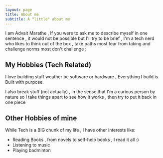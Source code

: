 ```yaml
---
layout: page
title: About me
subtitle: A "little" about me
---
```


I am Advait Marathe , If you were to ask me to describe myself in one sentence , it would not be possible but I'll try to be brief , 
I'm a tech nerd who likes to think out of the box , take paths most fear from taking and challenge norms most don't challenge :


## My Hobbies (Tech Related)

I love building stuff weather be software or hardware , Everything I build is Built with purpose.

I also break stuff (not actually) , in the sense that I'm a curious person by nature so 
I take things apart to see how it works , then try to put it back in one piece


## Other Hobbies of mine

While Tech is a BIG chunk of my life ,  I have other interests like:
  
  - Reading Books , from novels to self-help books , I read it all :) 
  - Listening to music
  - Playing badminton

